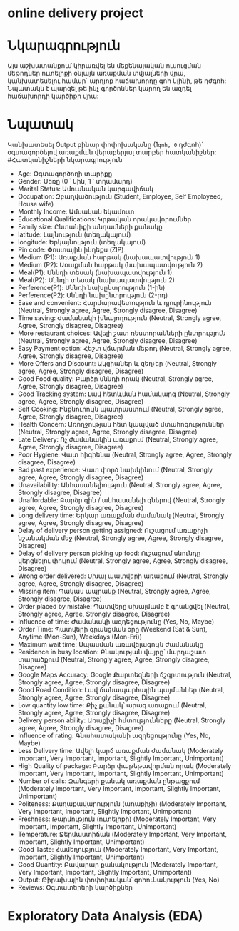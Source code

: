 # online delivery project
# Նկարագրություն
Այս աշխատանքում կիրառվել են մեքենայական ուսուցման մեթոդներ ուտելիքի օնլայն առաքման տվյալների վրա, կանխատեսելու համար` արդյոք հաճախորդը գոհ կլինի, թե դժգոհ: Նպատակն է պարզել թե ինչ գործոններ կարող են ազդել հաճախորդի կարծիքի վրա:
# Նպատակ
Կանխատեսել Output բինար փոփոխականը (1`գոհ, 0` դժգոհ)` օգտագործելով առաքման վերաբերյալ տարբեր հատկանիշներ:
#Հատկանիշների նկարագրություն

- Age: Օգտագործողի տարիքը
- Gender: Սեռը (0 ՝ կին, 1 ՝ տղամարդ)
- Marital Status: Ամուսնական կարգավիճակ
- Occupation: Զբաղվածություն (Student, Employee, Self Employeed, House wife)
- Monthly Income: Ամսական եկամուտ
- Educational Qualifications: Կրթական որակավորումներ
- Family size: Ընտանիքի անդամների քանակը
- latitude: Լայնություն (տեղակայում)
- longitude: Երկայնություն (տեղակայում)
- Pin code: Փոստային ինդեքս (ZIP)
- Medium (P1): Առաքման հարթակ (նախապատվություն 1)
- Medium (P2): Առաքման հարթակ (նախապատվություն 2)
- Meal(P1): Սննդի տեսակ (նախապատվություն 1)
- Meal(P2): Սննդի տեսակ (նախապատվություն 2)
- Perference(P1): Սննդի նախընտրություն (1-ին)
- Perference(P2): Սննդի նախընտրություն (2-րդ)
- Ease and convenient: Հարմարավետություն և դյուրինություն (Neutral, Strongly agree, Agree, Strongly disagree, Disagree)
- Time saving: Ժամանակի խնայողություն (Neutral, Strongly agree, Agree, Strongly disagree, Disagree)
- More restaurant choices: Ավելի շատ ռեստորանների ընտրություն (Neutral, Strongly agree, Agree, Strongly disagree, Disagree)
- Easy Payment option: Հեշտ վճարման մեթոդ (Neutral, Strongly agree, Agree, Strongly disagree, Disagree)
- More Offers and Discount: Ակցիաներ և զեղչեր (Neutral, Strongly agree, Agree, Strongly disagree, Disagree)
- Good Food quality: Բարձր սննդի որակ (Neutral, Strongly agree, Agree, Strongly disagree, Disagree)
- Good Tracking system: Լավ հետևման համակարգ (Neutral, Strongly agree, Agree, Strongly disagree, Disagree)
- Self Cooking: Ինքնուրույն պատրաստում (Neutral, Strongly agree, Agree, Strongly disagree, Disagree)
- Health Concern: Առողջության հետ կապված մտահոգություններ (Neutral, Strongly agree, Agree, Strongly disagree, Disagree)
- Late Delivery: Ոչ ժամանակին առաքում (Neutral, Strongly agree, Agree, Strongly disagree, Disagree)
- Poor Hygiene: Վատ հիգիենա (Neutral, Strongly agree, Agree, Strongly disagree, Disagree)
- Bad past experience: Վատ փորձ նախկինում (Neutral, Strongly agree, Agree, Strongly disagree, Disagree)
- Unavailability: Անհասանելիություն (Neutral, Strongly agree, Agree, Strongly disagree, Disagree)
- Unaffordable: Բարձր գին / անհասանելի գներով (Neutral, Strongly agree, Agree, Strongly disagree, Disagree)
- Long delivery time: Երկար առաքման ժամանակ (Neutral, Strongly agree, Agree, Strongly disagree, Disagree)
- Delay of delivery person getting assigned: Ուշացում առաքիչի նշանակման մեջ (Neutral, Strongly agree, Agree, Strongly disagree, Disagree)
- Delay of delivery person picking up food: Ուշացում սնունդը վերցնելու փուլում (Neutral, Strongly agree, Agree, Strongly disagree, Disagree)
- Wrong order delivered: Սխալ պատվերի առաքում (Neutral, Strongly agree, Agree, Strongly disagree, Disagree)
- Missing item: Պակաս ապրանք (Neutral, Strongly agree, Agree, Strongly disagree, Disagree)
- Order placed by mistake: Պատվերը սխալմամբ է գրանցվել (Neutral, Strongly agree, Agree, Strongly disagree, Disagree)
- Influence of time: Ժամանակի ազդեցությունը (Yes, No, Maybe)
- Order Time: Պատվերի գրանցման օրը (Weekend (Sat & Sun), Anytime (Mon-Sun), Weekdays (Mon-Fri))
- Maximum wait time: Սպասման առավելագույն ժամանակը
- Residence in busy location: Բնակության վայրը՝ մարդաշատ տարածքում (Neutral, Strongly agree, Agree, Strongly disagree, Disagree)
- Google Maps Accuracy: Google Քարտեզների ճշգրտություն (Neutral, Strongly agree, Agree, Strongly disagree, Disagree)
- Good Road Condition: Լավ ճանապարհային պայմաններ (Neutral, Strongly agree, Agree, Strongly disagree, Disagree)
- Low quantity low time: Քիչ քանակ՝ արագ առաքում (Neutral, Strongly agree, Agree, Strongly disagree, Disagree)
- Delivery person ability: Առաքիչի հմտությունները (Neutral, Strongly agree, Agree, Strongly disagree, Disagree)
- Influence of rating: Գնահատականի ազդեցությունը (Yes, No, Maybe)
- Less Delivery time: Ավելի կարճ առաքման ժամանակ (Moderately Important, Very Important, Important, Slightly Important, Unimportant)
- High Quality of package: Բարձր փաթեթավորման որակ (Moderately Important, Very Important, Important, Slightly Important, Unimportant)
- Number of calls: Զանգերի քանակ առաքման ընթացքում (Moderately Important, Very Important, Important, Slightly Important, Unimportant)
- Politeness: Քաղաքավարություն (առաքիչի) (Moderately Important, Very Important, Important, Slightly Important, Unimportant)
- Freshness: Թարմություն (ուտելիքի) (Moderately Important, Very Important, Important, Slightly Important, Unimportant)
- Temperature: Ջերմաստիճան (Moderately Important, Very Important, Important, Slightly Important, Unimportant)
- Good Taste: Համեղություն (Moderately Important, Very Important, Important, Slightly Important, Unimportant)
- Good Quantity: Բավարար քանակություն (Moderately Important, Very Important, Important, Slightly Important, Unimportant)
- Output: Թիրախային փոփոխական՝ գոհունակություն (Yes, No)
- Reviews: Օգտատերերի կարծիքներ

# Exploratory Data Analysis (EDA)
